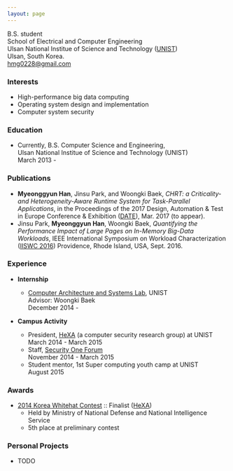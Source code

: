 ```yaml
---
layout: page
---
```


B.S. student  
School of Electrical and Computer Engineering  
Ulsan National Institue of Science and Technology ([UNIST](http://unist.ac.kr))  
Ulsan, South Korea.    
<i class="fa fa-envelope"></i><a href="mailto:hmg0228@gmail.com"> hmg0228@gmail.com</a>  
  
### <i class="fa fa-child"></i> Interests  
  - High-performance big data computing
  - Operating system design and implementation
  - Computer system security  
   
### <i class="fa fa-graduation-cap"></i> Education  
  - Currently, B.S. Computer Science and Engineering,  
    Ulsan National Institue of Science and Technology (UNIST)  
    March 2013 -  
  
### <i class="fa fa-book"></i> Publications  
  - **Myeonggyun Han**, Jinsu Park, and Woongki Baek, *CHRT: a Criticality- and Heterogeneity-Aware Runtime System for Task-Parallel Applications*, in the Proceedings of the 2017 Design, Automation & Test in Europe Conference & Exhibition ([DATE](https://www.date-conference.com)), Mar. 2017 (to appear).
  - Jinsu Park, **Myeonggyun Han**, Woongki Baek, *Quantifying the Performance Impact of Large Pages on In-Memory Big-Data Workloads*, IEEE International Symposium on Workload Characterization ([IISWC 2016](http://www.iiswc.org/iiswc2016/index.html)) Providence, Rhode Island, USA, Sept. 2016.
  
### <i class="fa fa-briefcase"></i> Experience  
  - **Internship**  
    + [Computer Architecture and Systems Lab](http://casl.unist.ac.kr), UNIST  
      Advisor: Woongki Baek  
      December 2014 -  
  
  - **Campus Activity**  
    + President, [HeXA](https://hexa-unist.github.io/about/) (a computer security research group) at UNIST  
      March 2014 - March 2015  
    + Staff, [Security One Forum](https://www.facebook.com/seoneforum)  
      November 2014 - March 2015  
    + Student mentor, 1st Super computing youth camp at UNIST  
      August 2015  
  
### <i class="fa fa-trophy"></i> Awards  
  - [2014 Korea Whitehat Contest](http://www.whitehatcontest.kr/) :: Finalist ([HeXA](http://hexa-unist.github.io/about/))  
    + Held by Ministry of National Defense and National Intelligence Service  
    + 5th place at preliminary contest  
  
### <i class="fa fa-code"></i> Personal Projects  
  - TODO
  
